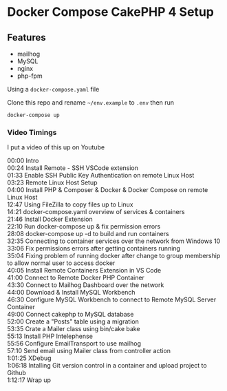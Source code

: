 # Docker Compose CakePHP 4 Setup

## Features
* mailhog
* MySQL 
* nginx
* php-fpm

Using a `docker-compose.yaml` file

Clone this repo and rename `~/env.example` to `.env` then run

```
docker-compose up
```

### Video Timings
I put a video of this up on Youtube 

00:00 Intro  
00:24 Install Remote - SSH VSCode extension  
01:33 Enable SSH Public Key Authentication on remote Linux Host  
03:23 Remote Linux Host Setup  
04:00 Install PHP & Composer & Docker & Docker Compose on remote Linux Host  
12:47 Using FileZilla to copy files up to Linux  
14:21 docker-compose.yaml overview of services & containers  
21:46 Install Docker Extension  
22:10 Run docker-compose up & fix permission errors  
28:08 docker-compose up -d to build and run containers  
32:35 Connecting to container services over the network from Windows 10  
33:06 Fix permissions errors after getting containers running  
35:04 Fixing problem of running docker after change to group membership to allow normal user to access docker  
40:05 Install Remote Containers Extension in VS Code  
41:00 Connect to Remote Docker PHP Container  
43:30 Connect to Mailhog Dashboard over the network  
44:00 Download & Install MySQL Workbench  
46:30 Configure MySQL Workbench to connect to Remote MySQL Server Container  
49:00 Connect cakephp to MySQL database  
52:00 Create a "Posts" table using a migration  
53:35 Crate a Mailer class using bin/cake bake  
55:13 Install PHP Intelephense  
55:56 Configure EmailTransport to use mailhog  
57:10 Send email using Mailer class from controller action  
1:01:25 XDebug  
1:06:18 Intalling Git version control in a container and upload project to Github  
1:12:17 Wrap up  



